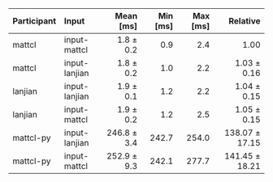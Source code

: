 | Participant | Input | Mean [ms] | Min [ms] | Max [ms] | Relative |
|:---|:---|---:|---:|---:|---:|
| mattcl | input-mattcl | 1.8 ± 0.2 | 0.9 | 2.4 | 1.00 |
| mattcl | input-lanjian | 1.8 ± 0.2 | 1.0 | 2.2 | 1.03 ± 0.16 |
| lanjian | input-lanjian | 1.9 ± 0.1 | 1.2 | 2.2 | 1.04 ± 0.15 |
| lanjian | input-mattcl | 1.9 ± 0.2 | 1.2 | 2.5 | 1.05 ± 0.15 |
| mattcl-py | input-lanjian | 246.8 ± 3.4 | 242.7 | 254.0 | 138.07 ± 17.15 |
| mattcl-py | input-mattcl | 252.9 ± 9.3 | 242.1 | 277.7 | 141.45 ± 18.21 |
